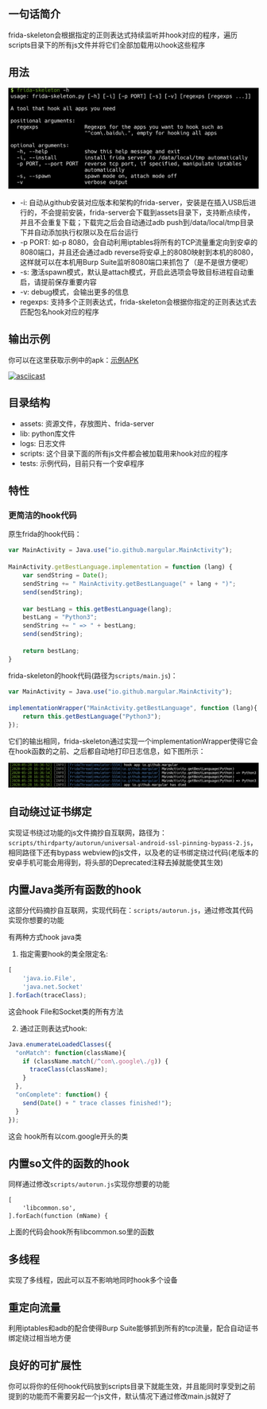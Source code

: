 ## 一句话简介

frida-skeleton会根据指定的正则表达式持续监听并hook对应的程序，遍历scripts目录下的所有js文件并将它们全部加载用以hook这些程序



## 用法

![](./assets/help.png)



* -i: 自动从github安装对应版本和架构的frida-server，安装是在插入USB后进行的，不会提前安装，frida-server会下载到assets目录下，支持断点续传，并且不会重复下载；下载完之后会自动通过adb push到/data/local/tmp目录下并自动添加执行权限以及在后台运行
* -p PORT: 如-p 8080，会自动利用iptables将所有的TCP流量重定向到安卓的8080端口，并且还会通过adb reverse将安卓上的8080映射到本机的8080，这样就可以在本机用Burp Suite监听8080端口来抓包了（是不是很方便呢）
* -s: 激活spawn模式，默认是attach模式，开启此选项会导致目标进程自动重启，请提前保存重要内容
* -v: debug模式，会输出更多的信息
* regexps: 支持多个正则表达式，frida-skeleton会根据你指定的正则表达式去匹配包名hook对应的程序



## 输出示例

你可以在这里获取示例中的apk：[示例APK](https://github.com/Margular/frida-skeleton/releases)

[![asciicast](https://asciinema.org/a/334653.png)](https://asciinema.org/a/334653)



## 目录结构

* assets: 资源文件，存放图片、frida-server
* lib: python库文件
* logs: 日志文件
* scripts: 这个目录下面的所有js文件都会被加载用来hook对应的程序
* tests: 示例代码，目前只有一个安卓程序



## 特性

### 更简洁的hook代码

原生frida的hook代码：

```javascript
var MainActivity = Java.use("io.github.margular.MainActivity");

MainActivity.getBestLanguage.implementation = function (lang) {
    var sendString = Date();
    sendString += " MainActivity.getBestLanguage(" + lang + ")";
    send(sendString);

    var bestLang = this.getBestLanguage(lang);
    bestLang = "Python3";
    sendString += " => " + bestLang;
    send(sendString);

    return bestLang;
}
```



frida-skeleton的hook代码(路径为`scripts/main.js`)：

```javascript
var MainActivity = Java.use("io.github.margular.MainActivity");

implementationWrapper("MainActivity.getBestLanguage", function (lang){
    return this.getBestLanguage("Python3");
});
```



它们的输出相同，frida-skeleton通过实现一个implementationWrapper使得它会在hook函数的之前、之后都自动地打印日志信息，如下图所示：

![](./assets/frida-skeleton-style-of-hook.png)



## 自动绕过证书绑定

实现证书绕过功能的js文件摘抄自互联网，路径为：`scripts/thirdparty/autorun/universal-android-ssl-pinning-bypass-2.js`，相同路径下还有bypass webview的js文件，以及老的证书绑定绕过代码(老版本的安卓手机可能会用得到，将头部的Deprecated注释去掉就能使其生效)



## 内置Java类所有函数的hook

这部分代码摘抄自互联网，实现代码在：`scripts/autorun.js`，通过修改其代码实现你想要的功能



有两种方式hook java类

1. 指定需要hook的类全限定名:

```javascript
[
	'java.io.File',
	'java.net.Socket'
].forEach(traceClass);
```

这会hook File和Socket类的所有方法



2. 通过正则表达式hook:

```javascript
Java.enumerateLoadedClasses({
  "onMatch": function(className){
    if (className.match(/^com\.google\./g)) {
      traceClass(className);
    }
  },
  "onComplete": function() {
    send(Date() + " trace classes finished!");
  }
});
```

这会 hook所有以com.google开头的类



## 内置so文件的函数的hook

同样通过修改`scripts/autorun.js`实现你想要的功能



```
[
	'libcommon.so',
].forEach(function (mName) {
```

上面的代码会hook所有libcommon.so里的函数



## 多线程

实现了多线程，因此可以互不影响地同时hook多个设备



## 重定向流量

利用iptables和adb的配合使得Burp Suite能够抓到所有的tcp流量，配合自动证书绑定绕过相当地方便



## 良好的可扩展性

你可以将你的任何hook代码放到scripts目录下就能生效，并且能同时享受到之前提到的功能而不需要另起一个js文件，默认情况下通过修改main.js就好了

